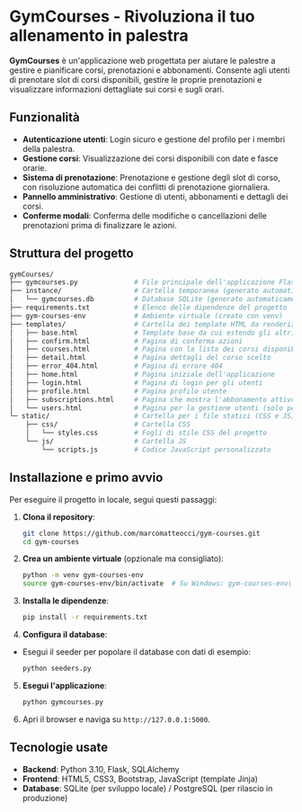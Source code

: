 
# GymCourses - Rivoluziona il tuo allenamento in palestra

**GymCourses** è un'applicazione web progettata per aiutare le palestre a gestire e pianificare corsi, prenotazioni e abbonamenti. Consente agli utenti di prenotare slot di corsi disponibili, gestire le proprie prenotazioni e visualizzare informazioni dettagliate sui corsi e sugli orari.

## Funzionalità

- **Autenticazione utenti**: Login sicuro e gestione del profilo per i membri della palestra.
- **Gestione corsi**: Visualizzazione dei corsi disponibili con date e fasce orarie.
- **Sistema di prenotazione**: Prenotazione e gestione degli slot di corso, con risoluzione automatica dei conflitti di prenotazione giornaliera.
- **Pannello amministrativo**: Gestione di utenti, abbonamenti e dettagli dei corsi.
- **Conferme modali**: Conferma delle modifiche o cancellazioni delle prenotazioni prima di finalizzare le azioni.

## Struttura del progetto

```bash
gymCourses/
├── gymcourses.py              # File principale dell'applicazione Flask
├── instance/                  # Cartella temporanea (generato automaticamente)
│   └── gymcourses.db          # Database SQLite (generato automaticamente)
├── requirements.txt           # Elenco delle dipendenze del progetto
├── gym-courses-env            # Ambiente virtuale (creato con venv)
├── templates/                 # Cartella dei template HTML da renderizzare
│   ├── base.html              # Template base da cui estendo gli altri template
│   ├── confirm.html           # Pagina di conferma azioni
│   ├── courses.html           # Pagina con la lista dei corsi disponibili
│   ├── detail.html            # Pagina dettagli del corso scelto
│   ├── error_404.html         # Pagina di errore 404
│   ├── home.html              # Pagina iniziale dell'applicazione
│   ├── login.html             # Pagina di login per gli utenti
│   ├── profile.html           # Pagina profilo utente
│   ├── subscriptions.html     # Pagina che mostra l'abbonamento attivo 
│   └── users.html             # Pagina per la gestione utenti (solo per admin)
└─ static/                     # Cartella per i file statici (CSS e JS)
    ├── css/                   # Cartella CSS
    │   └── styles.css         # Fogli di stile CSS del progetto
    └── js/                    # Cartella JS
        └── scripts.js         # Codice JavaScript personalizzato
```

## Installazione e primo avvio

Per eseguire il progetto in locale, segui questi passaggi:

1. **Clona il repository**:
   ```bash
   git clone https://github.com/marcomatteocci/gym-courses.git
   cd gym-courses
   ```

2. **Crea un ambiente virtuale** (opzionale ma consigliato):
   ```bash
   python -m venv gym-courses-env
   source gym-courses-env/bin/activate  # Su Windows: gym-courses-env\Scripts\activate
   ```

3. **Installa le dipendenze**:
   ```bash
   pip install -r requirements.txt
   ```

4. **Configura il database**:
- Esegui il seeder per popolare il database con dati di esempio:
     ```bash
   python seeders.py
     ```

5. **Esegui l'applicazione**:
   ```bash
   python gymcourses.py
   ```

6. Apri il browser e naviga su `http://127.0.0.1:5000`.

## Tecnologie usate

- **Backend**: Python 3.10, Flask, SQLAlchemy
- **Frontend**: HTML5, CSS3, Bootstrap, JavaScript (template Jinja)
- **Database**: SQLite (per sviluppo locale) / PostgreSQL (per rilascio in produzione)
